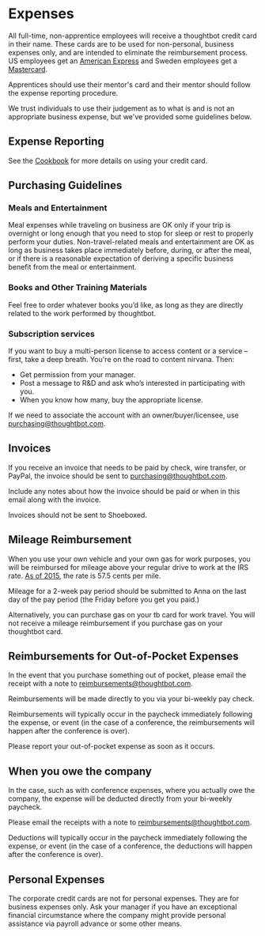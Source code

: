 # Expenses

All full-time, non-apprentice employees will receive a thoughtbot credit card in their name. These cards are to be used for non-personal, business expenses only, and are intended to eliminate the reimbursement process. US employees get an [American Express][us-cards] and Sweden employees get a [Mastercard][sweden-cards].

Apprentices should use their mentor's card and their mentor should follow the expense reporting procedure.

We trust individuals to use their judgement as to what is and is not an appropriate business expense, but we've provided some guidelines below.

## Expense Reporting

See the [Cookbook](https://github.com/thoughtbot/cookbook#purchasing)
for more details on using your credit card.

## Purchasing Guidelines

### Meals and Entertainment

Meal expenses while traveling on business are OK only if your trip is
overnight or long enough that you need to stop for sleep or rest to
properly perform your duties. Non-travel-related meals and
entertainment are OK as long as business takes place immediately
before, during, or after the meal, or if there is a reasonable
expectation of deriving a specific business benefit from the meal or
entertainment.

### Books and Other Training Materials

Feel free to order whatever books you’d like, as long as they are
directly related to the work performed by thoughtbot.

### Subscription services

If you want to buy a multi-person license to access content or a service – first, take a deep breath. You're on the road to content nirvana. Then:

* Get permission from your manager.
* Post a message to R&D and ask who’s interested in participating with you.
* When you know how many, buy the appropriate license.

If we need to associate the account with an owner/buyer/licensee, use purchasing@thoughtbot.com.

## Invoices

If you receive an invoice that needs to be paid by check, wire transfer, or PayPal, the invoice should be sent to purchasing@thoughtbot.com.

Include any notes about how the invoice should be paid or when in this email along with the invoice.

Invoices should not be sent to Shoeboxed.

## Mileage Reimbursement

When you use your own vehicle and your own gas for work purposes, you will be reimbursed for mileage above your regular drive to work at the IRS rate. [As of 2015](http://www.irs.gov/uac/Newsroom/New-Standard-Mileage-Rates-Now-Available;-Business-Rate-to-Rise-in-2015), the rate is 57.5 cents per mile.

Mileage for a 2-week pay period should be submitted to Anna on the last day of the pay period (the Friday before you get you paid.)

Alternatively, you can purchase gas on your tb card for work travel. You will not receive a mileage reimbursement if you purchase gas on your thoughtbot card.

## Reimbursements for Out-of-Pocket Expenses

In the event that you purchase something out of pocket, please email the receipt with a note to reimbursements@thoughtbot.com.

Reimbursements will be made directly to you via your bi-weekly pay check.

Reimbursements will typically occur in the paycheck immediately following the expense, or event (in the case of a conference, the reimbursements will happen after the conference is over).

Please report your out-of-pocket expense as soon as it occurs.

## When you owe the company

In the case, such as with conference expenses, where you actually owe the company, the expense will be deducted directly from your bi-weekly paycheck.

Please email the receipts with a note to reimbursements@thoughtbot.com.

Deductions will typically occur in the paycheck immediately following the expense, or event (in the case of a conference, the deductions will happen after the conference is over).

## Personal Expenses

The corporate credit cards are not for personal expenses. They are for business expenses only. Ask your manager if you have an exceptional financial circumstance where the company might provide personal assistance via payroll advance or some other means.

[us-cards]: https://github.com/thoughtbot/cookbook/blob/master/purchasing/credit-card.md#united-states-employees
[sweden-cards]: https://github.com/thoughtbot/cookbook/blob/master/purchasing/credit-card.md#sweden-employees
[shoeboxed-link]: https://github.com/thoughtbot/cookbook/blob/master/purchasing/expenses.md
